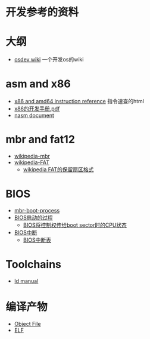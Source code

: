 # 开发参考的资料

# 大纲

- [osdev wiki](https://wiki.osdev.org) 一个开发os的wiki

# asm and x86

- [x86 and amd64 instruction reference](https://www.felixcloutier.com/x86/) 指令速查的html
- [x86的开发手册.pdf](https://software.intel.com/en-us/download/intel-64-and-ia-32-architectures-sdm-combined-volumes-1-2a-2b-2c-2d-3a-3b-3c-3d-and-4)
- [nasm document](https://www.nasm.us/docs.php)

# mbr and fat12

- [wikipedia-mbr](https://zh.wikipedia.org/zh-hans/%E4%B8%BB%E5%BC%95%E5%AF%BC%E8%AE%B0%E5%BD%95)
- [wikipedia-FAT](https://zh.wikipedia.org/wiki/%E6%AA%94%E6%A1%88%E9%85%8D%E7%BD%AE%E8%A1%A8)
    - [wikipedia FAT的保留扇区格式](https://zh.wikipedia.org/wiki/%E6%AA%94%E6%A1%88%E9%85%8D%E7%BD%AE%E8%A1%A8#%E5%90%AF%E5%8A%A8%E6%89%87%E5%8C%BA)

# BIOS

- [mbr-boot-process](https://neosmart.net/wiki/mbr-boot-process/)
- [BIOS启动的过程](https://en.wikipedia.org/wiki/BIOS#Boot_process)
    - [BIOS将控制权传给boot sector时的CPU状态](https://en.wikipedia.org/wiki/BIOS#Boot_environment)
- [BIOS中断](https://en.wikipedia.org/wiki/BIOS_interrupt_call)   
    - [BIOS中断表](https://en.wikipedia.org/wiki/BIOS_interrupt_call#Interrupt_table)

# Toolchains

- [ld manual](https://linux.die.net/man/1/ld)

# 编译产物

- [Object File](https://en.wikipedia.org/wiki/Object_file)
- [ELF](https://en.wikipedia.org/wiki/Executable_and_Linkable_Format)
